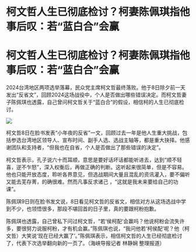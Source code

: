 # 柯文哲人生已彻底检讨？柯妻陈佩琪指他事后叹：若“蓝白合”会赢

# 柯文哲人生已彻底检讨？柯妻陈佩琪指他事后叹：若“蓝白合”会赢

2024台湾地区两项选举落幕，民众党主席柯文哲最终落败。他于8日除夕前一天发出“反省文”，回顾2024这场战役中，个人是否做出哪些错误决定。而柯文哲妻子陈佩琪也透露，自己曾问柯文哲关于“蓝白合”的假设，相信柯的人生已彻底检讨。

![](https://inews.gtimg.com/om_bt/On7AGWGoItwy93T0XWsqTP5jAJxL4fWEDa7MQly4qlxNUAA/1000)

柯文哲8日在脸书发表“小年夜的反省”一文，回顾过去一年是他人生重大挑战，包括参选台湾地区领导人、宣布时间、副手人选、选战主轴等，都是重大抉择。他感谢团队和支持者，“但我也在自省，个人是否做出了那些错误的决定”。

柯文哲表示，孔子说六十而耳顺，意思是要好话坏话都能听进去，达到“顺不轻喜，逆不乍怒”，深入权衡后，再做正确的判断。这听起来很简单，但是不容易。他也只能开放态度，聆听各界意见，但选战期间大量且混乱的资讯灌入，要不偏听又能去芜存菁，的确很难。然而凡事反求诸己
，“这就是我未来要给自己的功课”。

陈佩琪9日则在脸书发文说，8日看见柯文哲的反省文，相信对方从这场选战中学到不少，也领悟很多，那段不堪回首的日子里，真的要跟柯粉抱歉。

陈佩琪也透露，自己曾私下问过柯文哲，“若‘侯柯配’会赢吗？他说柯粉会流失许多，要很努力说服柯粉，才有机会赢。”陈佩琪也说，“我问他若‘柯侯配’呢？他（柯文哲）大笑说‘现在已经大赢了’。”陈佩琪表示，相信柯文哲的人生已经彻底检讨了，代表下次选举翻向新的一页了。（海峡导报记者
林静娴 整理报道）

